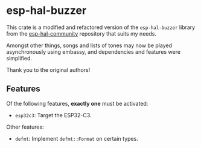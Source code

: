 # esp-hal-buzzer

This crate is a modified and refactored version of the `esp-hal-buzzer` library from the [esp-hal-community](https://github.com/esp-rs/esp-hal-community) repository that suits my needs.

Amongst other things, songs and lists of tones may now be played asynchronously using embassy, and dependencies and features were simplified.

Thank you to the original authors!

## Features

Of the following features, **exactly one** must be activated:

- `esp32c3`: Target the ESP32-C3.

Other features:

- `defmt`: Implement `defmt::Format` on certain types.
